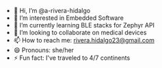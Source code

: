 - 👋 Hi, I’m @a-rivera-hidalgo
- 👀 I’m interested in Embedded Software 
- 🌱 I’m currently learning BLE stacks for Zephyr API 
- 💞️ I’m looking to collaborate on medical devices
- 📫 How to reach me: rivera.hidalgo23@gmail.com
- 😄 Pronouns: she/her
- ⚡ Fun fact: I've traveled to 4/7 continents

<!---
a-rivera-hidalgo/a-rivera-hidalgo is a ✨ special ✨ repository because its `README.md` (this file) appears on your GitHub profile.
You can click the Preview link to take a look at your changes.
--->
